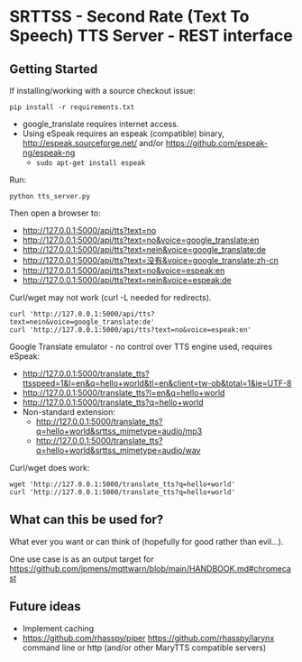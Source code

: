 # SRTTSS - Second Rate (Text To Speech) TTS Server - REST interface

## Getting Started

If installing/working with a source checkout issue:

    pip install -r requirements.txt


  * google_translate requires internet access.
  * Using eSpeak requires an espeak (compatible) binary, http://espeak.sourceforge.net/ and/or https://github.com/espeak-ng/espeak-ng
      * `sudo apt-get install espeak`

Run:

    python tts_server.py

Then open a browser to:

  * http://127.0.0.1:5000/api/tts?text=no
  * http://127.0.0.1:5000/api/tts?text=no&voice=google_translate:en
  * http://127.0.0.1:5000/api/tts?text=nein&voice=google_translate:de
  * http://127.0.0.1:5000/api/tts?text=没有&voice=google_translate:zh-cn
  * http://127.0.0.1:5000/api/tts?text=no&voice=espeak:en
  * http://127.0.0.1:5000/api/tts?text=nein&voice=espeak:de


Curl/wget may not work (curl -L needed for redirects).

    curl 'http://127.0.0.1:5000/api/tts?text=nein&voice=google_translate:de'
    curl 'http://127.0.0.1:5000/api/tts?text=no&voice=espeak:en'


Google Translate emulator - no control over TTS engine used, requires eSpeak:

  * http://127.0.0.1:5000/translate_tts?ttsspeed=1&l=en&q=hello+world&tl=en&client=tw-ob&total=1&ie=UTF-8
  * http://127.0.0.1:5000/translate_tts?l=en&q=hello+world
  * http://127.0.0.1:5000/translate_tts?q=hello+world
  * Non-standard extension:
      * http://127.0.0.1:5000/translate_tts?q=hello+world&srttss_mimetype=audio/mp3
      * http://127.0.0.1:5000/translate_tts?q=hello+world&srttss_mimetype=audio/wav

Curl/wget does work:

    wget 'http://127.0.0.1:5000/translate_tts?q=hello+world'
    curl 'http://127.0.0.1:5000/translate_tts?q=hello+world'


## What can this be used for?

What ever you want or can think of (hopefully for good rather than evil...).

One use case is as an output target for https://github.com/jpmens/mqttwarn/blob/main/HANDBOOK.md#chromecast

## Future ideas

  * Implement caching
  * https://github.com/rhasspy/piper https://github.com/rhasspy/larynx command line or http (and/or other MaryTTS compatible servers)

